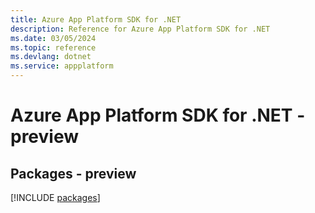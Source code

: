 ```yaml
---
title: Azure App Platform SDK for .NET
description: Reference for Azure App Platform SDK for .NET
ms.date: 03/05/2024
ms.topic: reference
ms.devlang: dotnet
ms.service: appplatform
---
```

# Azure App Platform SDK for .NET - preview
## Packages - preview
[!INCLUDE [packages](app-platform-index.md)]